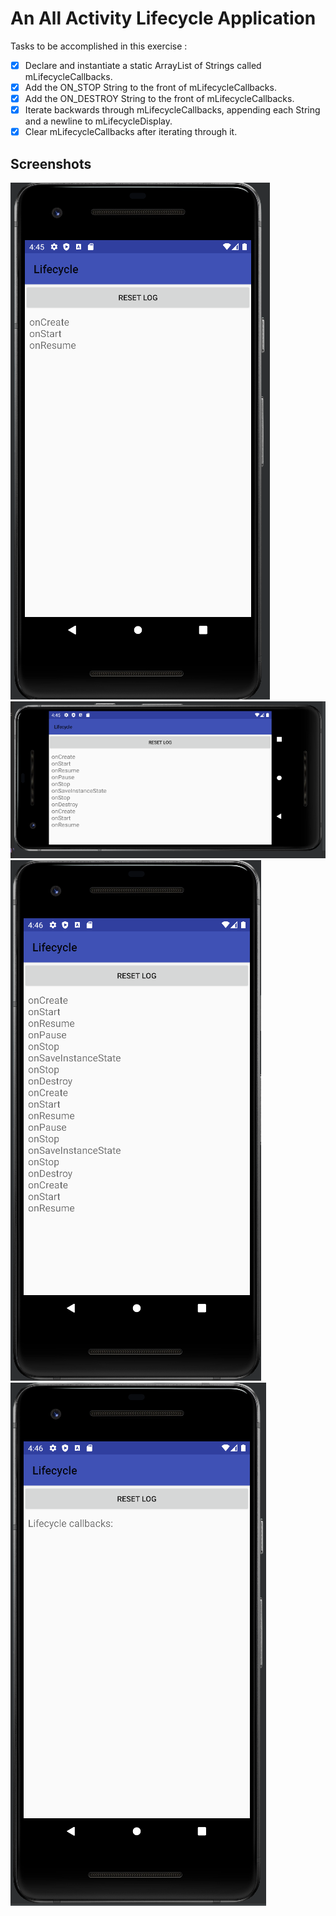 # An All Activity Lifecycle Application

Tasks to be accomplished in this exercise :
- [x] Declare and instantiate a static ArrayList of Strings called mLifecycleCallbacks.
- [x] Add the ON_STOP String to the front of mLifecycleCallbacks.
- [x] Add the ON_DESTROY String to the front of mLifecycleCallbacks.
- [x] Iterate backwards through mLifecycleCallbacks, appending each String and a newline to mLifecycleDisplay.
- [x] Clear mLifecycleCallbacks after iterating through it.

## Screenshots

![img1](https://github.com/kuluruvineeth/CoreAndroidConcepts/blob/5a.3-FixLifecycleDisplayBug/Screenshots/img.png)
![img2](https://github.com/kuluruvineeth/CoreAndroidConcepts/blob/5a.3-FixLifecycleDisplayBug/Screenshots/img_1.png)
![img3](https://github.com/kuluruvineeth/CoreAndroidConcepts/blob/5a.3-FixLifecycleDisplayBug/Screenshots/img_2.png)
![img4](https://github.com/kuluruvineeth/CoreAndroidConcepts/blob/5a.3-FixLifecycleDisplayBug/Screenshots/img_3.png)